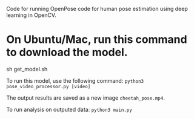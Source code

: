 Code for running OpenPose code for human pose estimation using deep learning in OpenCV.

# On Ubuntu/Mac, run this command to download the model.
sh get_model.sh

To run this model, use the following command:
`python3 pose_video_processor.py [video]`

The output results are saved as a new image `cheetah_pose.mp4`.

To run analysis on outputed data:
`python3 main.py`
